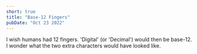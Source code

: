 ```yaml
---
short: true
title: "Base-12 Fingers"
pubDate: "Oct 23 2022"
---
```


I wish humans had 12 fingers. 'Digital' (or 'Decimal') would then be base-12. I wonder what the two extra characters would have looked like.